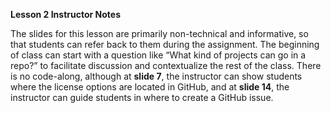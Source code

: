 ﻿**Lesson 2 Instructor Notes**

The slides for this lesson are primarily non-technical and informative, so that students can refer back to them during the assignment. The beginning of class can start with a question like “What kind of projects can go in a repo?” to facilitate discussion and contextualize the rest of the class. There is no code-along, although at **slide 7**, the instructor can show students where the license options are located in GitHub, and at **slide 14**, the instructor can guide students in where to create a GitHub issue.
